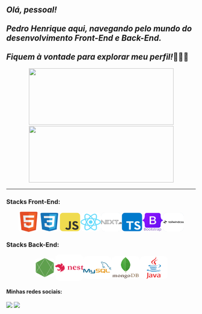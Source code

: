 ## <em>Olá, pessoal!<br><br> Pedro Henrique aqui, navegando pelo mundo do desenvolvimento Front-End e Back-End.<br><br> Fiquem à vontade para explorar meu perfil!</em>👨🏻‍💻

   <div align="center" style="display:block">
    <img height="150px" width="385px" src="https://github-readme-stats-sigma-five.vercel.app/api?username=pedrohrocha18&show_icons=true&theme=dracula&include_all_commits=true&count_private=true"/>
    <img height="150px" width="385px" src="https://github-readme-stats-sigma-five.vercel.app/api/top-langs/?username=pedrohrocha18&layout=compact&langs_count=7&theme=dracula"/>
    <hr>
  </div>
  <h3>Stacks Front-End:</h3>
  <div style="display: flex; justify-content: center; align-items: center"><br>
    <img style="border-radius: 10px" alt="HTML" height="55" width="55" src="https://raw.githubusercontent.com/devicons/devicon/master/icons/html5/html5-original.svg">
    <img style="border-radius: 10px" alt="CSS" height="50" width="55" src="https://raw.githubusercontent.com/devicons/devicon/master/icons/css3/css3-original.svg">
    <img style="border-radius: 10px" alt="Js" height="50" width="55" src="https://raw.githubusercontent.com/devicons/devicon/master/icons/javascript/javascript-original.svg">
    <img style="border-radius: 10px" alt="React" height="50" width="55" src="https://raw.githubusercontent.com/devicons/devicon/master/icons/react/react-original.svg">
    <img style="background: rgb(206, 224, 229); border-radius: 10px" alt="Next" height="50" width="55" src="https://raw.githubusercontent.com/devicons/devicon/master/icons/nextjs/nextjs-line-wordmark.svg">
    <img style="border-radius: 10px" alt="TypeScript" height="50" width="55" src="https://raw.githubusercontent.com/devicons/devicon/master/icons/typescript/typescript-original.svg">
    <img style="border-radius: 10px" alt="Bootstrap" height="50" width="55" src="https://raw.githubusercontent.com/devicons/devicon/master/icons/bootstrap/bootstrap-original-wordmark.svg">
    <img style="background: rgb(206, 224, 229); border-radius: 10px" alt="Tailwind" height="50" width="55" src="https://raw.githubusercontent.com/devicons/devicon/master/icons/tailwindcss/tailwindcss-plain-wordmark.svg">
  <hr>
  </div>
  <h3>Stacks Back-End:</h3>
  <div style="display: flex; justify-content: center; align-items: center"><br>
    <img style="border-radius: 10px" align="center" alt="NodeJs" height="50" width="55" src="https://raw.githubusercontent.com/devicons/devicon/master/icons/nodejs/nodejs-plain.svg">
    <img style="border-radius: 10px" align="center" alt="NestJS" height="70" width="75" src="https://raw.githubusercontent.com/devicons/devicon/master/icons/nestjs/nestjs-original-wordmark.svg">
    <img style="border-radius: 10px" align="center" alt="MySQL" height="60" width="75" src="https://raw.githubusercontent.com/devicons/devicon/master/icons/mysql/mysql-original-wordmark.svg">
    <img style="border-radius: 10px" align="center" alt="MongoDB" height="60" width="75" src="https://raw.githubusercontent.com/devicons/devicon/master/icons/mongodb/mongodb-original-wordmark.svg">
     <img style="border-radius: 10px" align="center" alt="Java" height="60" width="75" src="https://raw.githubusercontent.com/devicons/devicon/master/icons/java/java-original-wordmark.svg">
     <hr>
  </div>
  <h4> Minhas redes sociais:</h4>  
  <div> 
  <a href=https://www.instagram.com/pedrorochaducks target="_blank"><img src="https://img.shields.io/badge/-Instagram-%23E4405F?style=for-the-badge&logo=instagram&logoColor=white" target="_blank"></a>
  <a href="https://www.linkedin.com/in/pedrohrocha16" target="_blank"><img src="https://img.shields.io/badge/-LinkedIn-%230077B5?style=for-the-badge&logo=linkedin&logoColor=white" target="_blank"></a>

</div>
